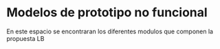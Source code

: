 # Modelos de prototipo no funcional

En este espacio se encontraran los diferentes modulos que componen la propuesta LB